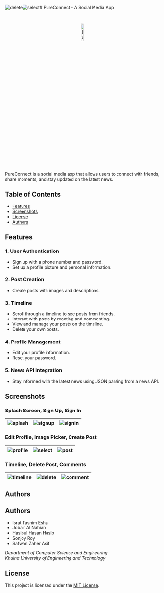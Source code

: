 ![delete](https://github.com/IsratTasnimEsha/Social-Media-App/assets/88322977/78043729-7dcc-4dd4-807c-717b1000a45b)![select](https://github.com/IsratTasnimEsha/Social-Media-App/assets/88322977/3d9c7ad7-5c94-477e-8b7a-0adceb437d6e)# PureConnect - A Social Media App

<br>

<p align="center">
  <img src="https://raw.githubusercontent.com/IsratTasnimEsha/Social-Media-App/main/assets/88322977/f5789813-5b53-4559-9878-58d2e7d70c22.png" alt="Logo" width="12%">
</p>

PureConnect is a social media app that allows users to connect with friends, share moments, and stay updated on the latest news.

## Table of Contents
- [Features](#features)
- [Screenshots](#screenshots)
- [License](#license)
- [Authors](#authors)

## Features

### 1. User Authentication
- Sign up with a phone number and password.
- Set up a profile picture and personal information.

### 2. Post Creation
- Create posts with images and descriptions.

### 3. Timeline
- Scroll through a timeline to see posts from friends.
- Interact with posts by reacting and commenting.
- View and manage your posts on the timeline.
- Delete your own posts.

### 4. Profile Management
- Edit your profile information.
- Reset your password.

### 5. News API Integration
- Stay informed with the latest news using JSON parsing from a news API.

## Screenshots

### Splash Screen, Sign Up, Sign In

| ![splash](https://github.com/IsratTasnimEsha/Social-Media-App/assets/88322977/0439e77b-4d27-4984-a30a-b20b7c84e50a.png) | ![signup](https://github.com/IsratTasnimEsha/Social-Media-App/assets/88322977/4d4f02d3-3966-4931-987c-4cdec45e8530.png) | ![signin](https://github.com/IsratTasnimEsha/Social-Media-App/assets/88322977/33467ad4-cb8b-4a46-aa32-ff77667c2c17.png) |
|---|---|---|

### Edit Profile, Image Picker, Create Post

| ![profile](https://raw.githubusercontent.com/IsratTasnimEsha/Social-Media-App/main/assets/88322977/30c543d5-eb73-414c-aef1-9ae280c00923.png) | ![select](https://raw.githubusercontent.com/IsratTasnimEsha/Social-Media-App/main/assets/88322977/9a7b0727-06ba-4be5-9d84-311d8512d401.png) | ![post](https://raw.githubusercontent.com/IsratTasnimEsha/Social-Media-App/main/assets/88322977/a91df69b-7abd-4982-8f52-7ad59a10e33b.png) |
|---|---|---|

### Timeline, Delete Post, Comments

| ![timeline](https://raw.githubusercontent.com/IsratTasnimEsha/Social-Media-App/main/assets/88322977/7a1d9f25-39f2-4162-af0c-918582018db2.png) | ![delete](https://raw.githubusercontent.com/IsratTasnimEsha/Social-Media-App/main/assets/88322977/b7d38318-2d61-46c7-8d2e-040f0fe1af7d.png) | ![comment](https://raw.githubusercontent.com/IsratTasnimEsha/Social-Media-App/main/assets/88322977/379afc3a-05a0-4a3e-a793-abac10d75745.png) |
|---|---|---|


## Authors

## Authors

- Israt Tasnim Esha
- Jobair Al Nahian
- Hasibul Hasan Hasib
- Sonjoy Roy
- Safwan Zaher Asif

*Department of Computer Science and Engineering*  
*Khulna University of Engineering and Technology*



## License

This project is licensed under the [MIT License](LICENSE).
